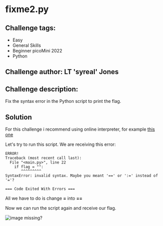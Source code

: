 # fixme2.py
## Challenge tags:
- Easy
- General Skills
- Beginner picoMini 2022
- Python

## Challenge author: LT 'syreal' Jones
## Challenge description:
Fix the syntax error in the Python script to print the flag.


## Solution
For this challenge i recommend using online interpreter, for example [this one](https://www.programiz.com/python-programming/online-compiler/)

Let's try to run this script. We are receiving this error:

~~~
ERROR!
Traceback (most recent call last):
  File "<main.py>", line 22
    if flag = "":
       ^^^^^^^^^
SyntaxError: invalid syntax. Maybe you meant '==' or ':=' instead of '='?

=== Code Exited With Errors ===
~~~
All we have to do is change **=** into **==**

Now we can run the script again and receive our flag.

![image missing?](./content/fixme2_py.png)
